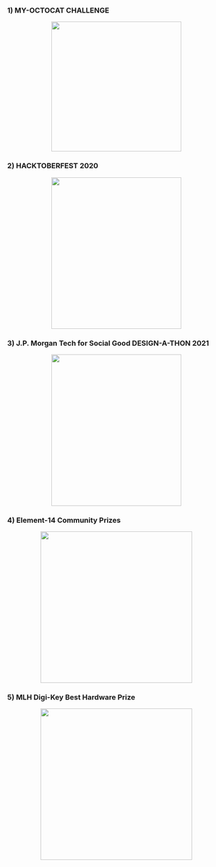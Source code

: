 ### 1) MY-OCTOCAT CHALLENGE
<div align="center">
  <img src="https://github.com/akshitagupta15june/My-Winning-Hackathons/blob/main/Images/octocat.jpg" height=300 width=300>
  </div>
  
### 2) HACKTOBERFEST 2020
<div align="center">
  <img src="https://github.com/akshitagupta15june/My-Winning-Hackathons/blob/main/Images/hacktoberfest.jpg" height=350 width=300>
  </div>
  
### 3) J.P. Morgan Tech for Social Good DESIGN-A-THON 2021
<div align="center">
  <img src="https://github.com/akshitagupta15june/My-Winning-Hackathons/blob/main/Images/jp-morgan.jpg" height=350 width=300>
  </div>
  
### 4) Element-14 Community Prizes
<div align="center">
  <img src="https://github.com/akshitagupta15june/My-Winning-Hackathons/blob/main/Images/element14.jpg" height=350 width=350>
  </div>
  
### 5) MLH Digi-Key Best Hardware Prize 
<div align="center">
  <img src="https://github.com/akshitagupta15june/My-Winning-Hackathons/blob/main/Images/digikey.jpeg" height=350 width=350>
  </div>
  
  
  
  
  
  
  
  
  
  
  
  
  
  
  
  
  
